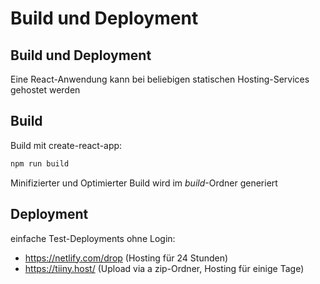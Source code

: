 # Build und Deployment

## Build und Deployment

Eine React-Anwendung kann bei beliebigen statischen Hosting-Services gehostet werden

## Build

Build mit create-react-app:

```bash
npm run build
```

Minifizierter und Optimierter Build wird im _build_-Ordner generiert

## Deployment

einfache Test-Deployments ohne Login:

- https://netlify.com/drop (Hosting für 24 Stunden)
- https://tiiny.host/ (Upload via a zip-Ordner, Hosting für einige Tage)
